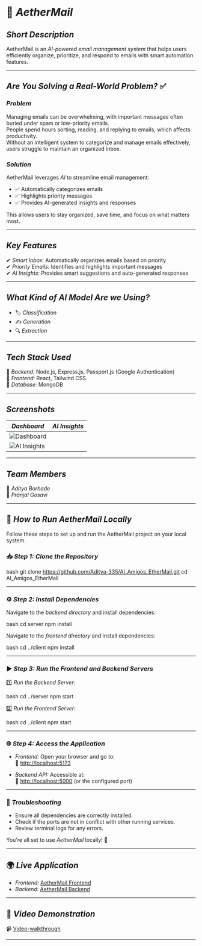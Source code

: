 # 📩 *AetherMail*  

## *Short Description*  
AetherMail is an *AI-powered email management system* that helps users efficiently organize, prioritize, and respond to emails with smart automation features.  

---

## *Are You Solving a Real-World Problem?* ✅  

### *Problem*  
Managing emails can be overwhelming, with important messages often buried under spam or low-priority emails.  
People spend hours sorting, reading, and replying to emails, which affects productivity.  
Without an intelligent system to categorize and manage emails effectively, users struggle to maintain an organized inbox.  

### *Solution*  
AetherMail leverages *AI* to streamline email management:  
- ✅ Automatically categorizes emails  
- ✅ Highlights priority messages  
- ✅ Provides AI-generated insights and responses  

This allows users to stay organized, save time, and focus on what matters most.  

---

## *Key Features*  
✔ *Smart Inbox:* Automatically organizes emails based on priority  
✔ *Priority Emails:* Identifies and highlights important messages  
✔ *AI Insights:* Provides smart suggestions and auto-generated responses  

---

## *What Kind of AI Model Are we Using?*  
- 🏷 *Classification*  
- ✍ *Generation*  
- 🔍 *Extraction*  

---

## *Tech Stack Used*  
🔹 *Backend:* Node.js, Express.js, Passport.js (Google Authentication)  
🔹 *Frontend:* React, Tailwind CSS  
🔹 *Database:* MongoDB  

---

## *Screenshots*  

| *Dashboard* | *AI Insights* |
|--------------|---------------|
|![Dashboard](https://github.com/user-attachments/assets/e603bfad-3177-4134-b8ac-b96f26a5aec8)|
![AI Insights](https://github.com/user-attachments/assets/f93d8165-f3c8-44ef-b4a2-7effa12a5db7)|


---

## *Team Members*   
👥 *Aditya Borhade*   
👥 *Pranjal Gosavi*  

---

## 🚀 *How to Run AetherMail Locally*  

Follow these steps to set up and run the AetherMail project on your local system.  

### 📥 *Step 1: Clone the Repository*  

bash
git clone https://github.com/Aditya-335/AI_Amigos_EtherMail.git
cd AI_Amigos_EtherMail


---

### ⚙ *Step 2: Install Dependencies*  

Navigate to the *backend directory* and install dependencies:  

bash
cd server
npm install


Navigate to the *frontend directory* and install dependencies:  

bash
cd ../client
npm install


---

### ▶ *Step 3: Run the Frontend and Backend Servers*  

1️⃣ *Run the Backend Server:*  

bash
cd ../server
npm start


2️⃣ *Run the Frontend Server:*  

bash
cd ../client
npm start


---

### 🌐 *Step 4: Access the Application*  

- *Frontend:* Open your browser and go to:  
  🔗 [http://localhost:5173](http://localhost:5173)  

- *Backend API:* Accessible at:  
  🔗 [http://localhost:5000](http://localhost:5000) (or the configured port)  

---

### 🐞 *Troubleshooting*  

- Ensure all dependencies are correctly installed.  
- Check if the ports are not in conflict with other running services.  
- Review terminal logs for any errors.  

You're all set to use *AetherMail* locally! 🚀  

---

## 🌍 *Live Application*  
- *Frontend:* [AetherMail Frontend](https://ai-amigos-ethermail.vercel.app)  
- *Backend:* [AetherMail Backend](https://ai-amigos-ethermail.onrender.com)  

---

## 🎥 *Video Demonstration*  
📹 [Video-walkthrough]()  

---
